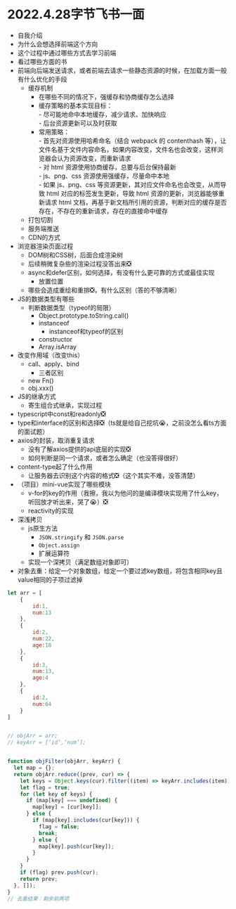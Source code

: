 # 2022.4.28字节飞书一面
- 自我介绍
- 为什么会想选择前端这个方向
- 这个过程中通过哪些方式去学习前端
- 看过哪些方面的书
- 前端向后端发送请求，或者前端去请求一些静态资源的时候，在加载方面一般有什么优化的手段
	- 缓存机制
		- 在哪些不同的情况下，强缓存和协商缓存怎么选择
		- 缓存策略的基本实现目标：  
			- 尽可能地命中本地缓存，减少请求、加快响应  
			- 后台资源更新可以及时获取
		- 常用策略：  
			- 首先对资源使用哈希命名（结合 webpack 的 contenthash 等），让文件名基于文件内容命名，如果内容改变，文件名也会改变，这样浏览器会认为资源改变，而重新请求  
			- 对 html 资源使用协商缓存，总要与后台保持最新  
			- js、png、css 资源使用强缓存，尽量命中本地  
			- 如果 js、png、css 等资源更新，其对应文件命名也会改变，从而导致 html 对应的标签发生更新，导致 html 资源的更新，浏览器能够重新请求 html 文档，再基于新文档所引用的资源，判断对应的缓存是否存在，不存在的重新请求，存在的直接命中缓存
	- 打包切割
	- 服务端推送
	- CDN的方式
- 浏览器渲染页面过程
	- DOM树和CSS树，后面合成渲染树
	- 后续稍微复杂些的渲染过程没答出来❎
	- async和defer区别，如何选择，有没有什么更可靠的方式或最佳实现
		- 放置位置
	- 哪些会造成重绘和重排❎，有什么区别（答的不够清晰）
- JS的数据类型有哪些
	- 判断数据类型（typeof的局限）
		- Object.prototype.toString.call()
		- instanceof
			- instanceof和typeof的区别
		- constructor
		- Array.isArray
- 改变作用域（改变this）
	- call、apply、bind
		- 三者区别
	- new Fn()
	- obj.xxx()
- JS的继承方式
	- 寄生组合式继承，实现过程
- typescript中const和readonly❎
- type和interface的区别和选择❎（ts就是给自己挖坑😭，之前没怎么看ts方面的面试题）
- axios的封装，取消重复请求
	- 没有了解axios提供的api底层的实现❎
	- 如何判断是同一个请求，或者怎么确定（也没答得很好）
- content-type起了什么作用
	- 让服务器去识别这个内容的格式❎（这个其实不难，没答清楚）
- （项目）mini-vue实现了哪些模块
	- v-for的key的作用（我擦，我以为他问的是编译模块实现用了什么key，听回放才听出来，哭了😭）❎
	- reactivity的实现
- 深浅拷贝
	- js原生方法
		- `JSON.stringify` 和 `JSON.parse`
		- `Object.assign`
		- 扩展运算符
	- 实现一个深拷贝（满足数组对象即可）
- 对象去重：给定一个对象数组，给定一个要过滤key数组，将包含相同key且value相同的子项过滤掉

```js
let arr = [
	{
		id:1,
		num:13
	},
	{
		id:2,
		num:22,
		age:18
	},
	{
		id:3,
		num:13,
		age:4
	},
	{
		id:2,
		num:64
	}
]


// objArr = arr;
// keyArr = [‘id’,‘num’];


function objFilter(objArr, keyArr) {
  let map = {};
  return objArr.reduce((prev, cur) => {
    let keys = Object.keys(cur).filter((item) => keyArr.includes(item));
    let flag = true;
    for (let key of keys) {
      if (map[key] === undefined) {
        map[key] = [cur[key]];
      } else {
        if (map[key].includes(cur[key])) {
          flag = false;
          break;
        } else {
          map[key].push(cur[key]);
        }
      }
    }
    if (flag) prev.push(cur);
    return prev;
  }, []);
}
// 去重结果：剩余前两项
```
